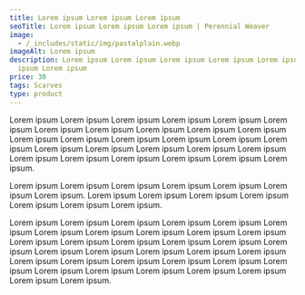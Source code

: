 ```yaml
---
title: Lorem ipsum Lorem ipsum Lorem ipsum
seoTitle: Lorem ipsum Lorem ipsum Lorem ipsum | Perennial Weaver
image:
  - /_includes/static/img/pastalplain.webp
imageAlt: Lorem ipsum
description: Lorem ipsum Lorem ipsum Lorem ipsum Lorem ipsum Lorem ipsum Lorem
  ipsum Lorem ipsum
price: 30
tags: Scarves
type: product
---
```

Lorem ipsum Lorem ipsum Lorem ipsum Lorem ipsum Lorem ipsum Lorem ipsum Lorem ipsum Lorem ipsum Lorem ipsum Lorem ipsum Lorem ipsum Lorem ipsum Lorem ipsum Lorem ipsum Lorem ipsum Lorem ipsum Lorem ipsum Lorem ipsum Lorem ipsum Lorem ipsum Lorem ipsum Lorem ipsum Lorem ipsum Lorem ipsum Lorem ipsum Lorem ipsum Lorem ipsum Lorem ipsum.

Lorem ipsum Lorem ipsum Lorem ipsum Lorem ipsum Lorem ipsum Lorem ipsum Lorem ipsum. Lorem ipsum Lorem ipsum Lorem ipsum Lorem ipsum Lorem ipsum Lorem ipsum Lorem ipsum.

Lorem ipsum Lorem ipsum Lorem ipsum Lorem ipsum Lorem ipsum Lorem ipsum Lorem ipsum Lorem ipsum Lorem ipsum Lorem ipsum Lorem ipsum Lorem ipsum Lorem ipsum Lorem ipsum Lorem ipsum Lorem ipsum Lorem ipsum Lorem ipsum Lorem ipsum Lorem ipsum Lorem ipsum Lorem ipsum Lorem ipsum Lorem ipsum Lorem ipsum Lorem ipsum Lorem ipsum Lorem ipsum Lorem ipsum Lorem ipsum Lorem ipsum Lorem ipsum Lorem ipsum Lorem ipsum Lorem ipsum.
